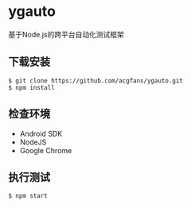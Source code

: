 # ygauto
基于Node.js的跨平台自动化测试框架

## 下载安装
```
$ git clone https://github.com/acgfans/ygauto.git
$ npm install
```

## 检查环境
- Android SDK
- NodeJS
- Google Chrome

## 执行测试
```
$ npm start
```